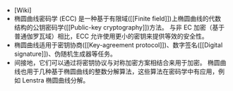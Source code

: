 - [Wiki]
- 椭圆曲线密码学 (ECC) 是一种基于有限域([[Finite field]])上椭圆曲线的代数结构的公钥密码学([[Public-key cryptography]])方法。 与非 EC 加密（基于普通伽罗瓦域）相比，ECC 允许使用更小的密钥来提供等效的安全性。
- 椭圆曲线适用于密钥协商([[Key-agreement protocol]])、数字签名([[Digital signature]])、伪随机生成器等任务。
- 间接地，它们可以通过将密钥协议与对称加密方案相结合来用于加密。 椭圆曲线也用于几种基于椭圆曲线的整数分解算法，这些算法在密码学中有应用，例如 Lenstra 椭圆曲线分解。